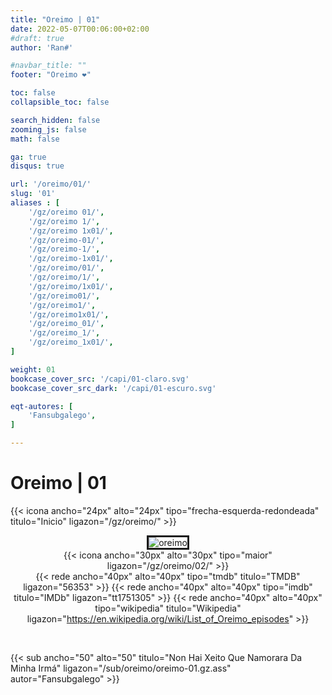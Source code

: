 ```yaml
---
title: "Oreimo | 01"
date: 2022-05-07T00:06:00+02:00
#draft: true
author: 'Ran#'

#navbar_title: ""
footer: "Oreimo ❤️"

toc: false
collapsible_toc: false

search_hidden: false
zooming_js: false
math: false

ga: true
disqus: true

url: '/oreimo/01/'
slug: '01'
aliases : [
    '/gz/oreimo 01/',
    '/gz/oreimo 1/',
    '/gz/oreimo 1x01/',
    '/gz/oreimo-01/',
    '/gz/oreimo-1/',
    '/gz/oreimo-1x01/',
    '/gz/oreimo/01/',
    '/gz/oreimo/1/',
    '/gz/oreimo/1x01/',
    '/gz/oreimo01/',
    '/gz/oreimo1/',
    '/gz/oreimo1x01/',
    '/gz/oreimo_01/',
    '/gz/oreimo_1/',
    '/gz/oreimo_1x01/',
]

weight: 01
bookcase_cover_src: '/capi/01-claro.svg'
bookcase_cover_src_dark: '/capi/01-escuro.svg'

eqt-autores: [
    'Fansubgalego',
]

---
```


# Oreimo | 01

{{< icona ancho="24px" alto="24px" tipo="frecha-esquerda-redondeada" titulo="Inicio" ligazon="/gz/oreimo/" >}}

<div style="text-align: center">
<img style="border: 3px solid currentColor" title="oreimo" alt="oreimo" src="https://www.themoviedb.org/t/p/original/v1XCHO12C9STcrDQYBymIMzAFE.jpg">

<br>

<div style="float: right">
{{< icona ancho="30px" alto="30px" tipo="maior" ligazon="/gz/oreimo/02/" >}}
</div>

{{< rede ancho="40px" alto="40px" tipo="tmdb" titulo="TMDB" ligazon="56353" >}}
{{< rede ancho="40px" alto="40px" tipo="imdb" titulo="IMDb" ligazon="tt1751305" >}}
{{< rede ancho="40px" alto="40px" tipo="wikipedia" titulo="Wikipedia" ligazon="https://en.wikipedia.org/wiki/List_of_Oreimo_episodes" >}}
</div>
<br>

<!-- {{< sub ancho="50" alto="50" titulo="Non Hai Xeito Que Namorara Da Minha Irmá" ligazon="/sub/oreimo/oreimo-01.gz.ass" texto_tamanho="34px" texto_x="106" texto_y="164" texto="01" autor="Fansubgalego" >}} -->
{{< sub ancho="50" alto="50" titulo="Non Hai Xeito Que Namorara Da Minha Irmá" ligazon="/sub/oreimo/oreimo-01.gz.ass" autor="Fansubgalego" >}}
